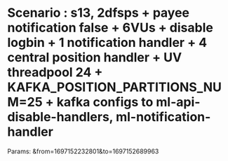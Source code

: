# Scenario : s13, 2dfsps + payee notification false + 6VUs + disable logbin + 1 notification handler + 4 central position handler + UV threadpool 24 + KAFKA_POSITION_PARTITIONS_NUM=25 + kafka configs to ml-api-disable-handlers, ml-notification-handler
Params: &from=1697152232801&to=1697152689963

